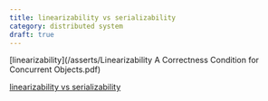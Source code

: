 ```yaml
---
title: linearizability vs serializability
category: distributed system
draft: true
---
```


[linearizability](/asserts/Linearizability  A Correctness Condition for Concurrent Objects.pdf)

[linearizability vs serializability](http://www.bailis.org/blog/linearizability-versus-serializability/)
